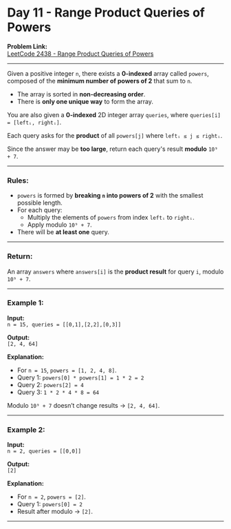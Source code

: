 # Day 11 - Range Product Queries of Powers

**Problem Link:**  
[LeetCode 2438 - Range Product Queries of Powers](https://leetcode.com/problems/range-product-queries-of-powers/) 

---

Given a positive integer `n`, there exists a **0-indexed** array called `powers`, composed of the **minimum number of powers of 2** that sum to `n`.  

- The array is sorted in **non-decreasing order**.
- There is **only one unique way** to form the array.

You are also given a **0-indexed** 2D integer array `queries`, where `queries[i] = [leftᵢ, rightᵢ]`.  

Each query asks for the **product** of all `powers[j]` where `leftᵢ ≤ j ≤ rightᵢ`.

Since the answer may be **too large**, return each query's result **modulo** `10⁹ + 7`.

---

### Rules:

- `powers` is formed by **breaking `n` into powers of 2** with the smallest possible length.
- For each query:
  - Multiply the elements of `powers` from index `leftᵢ` to `rightᵢ`.
  - Apply modulo `10⁹ + 7`.
- There will be **at least one** query.

---

### Return:

An array `answers` where `answers[i]` is the **product result** for query `i`, modulo `10⁹ + 7`.

---

### Example 1:

**Input:**  
`n = 15, queries = [[0,1],[2,2],[0,3]]`

**Output:**  
`[2, 4, 64]`

**Explanation:**  
- For `n = 15`, `powers = [1, 2, 4, 8]`.
- Query 1: `powers[0] * powers[1] = 1 * 2 = 2`  
- Query 2: `powers[2] = 4`  
- Query 3: `1 * 2 * 4 * 8 = 64`  

Modulo `10⁹ + 7` doesn’t change results → `[2, 4, 64]`.

---

### Example 2:

**Input:**  
`n = 2, queries = [[0,0]]`

**Output:**  
`[2]`

**Explanation:**  
- For `n = 2`, `powers = [2]`.  
- Query 1: `powers[0] = 2`  
- Result after modulo → `[2]`.

---

